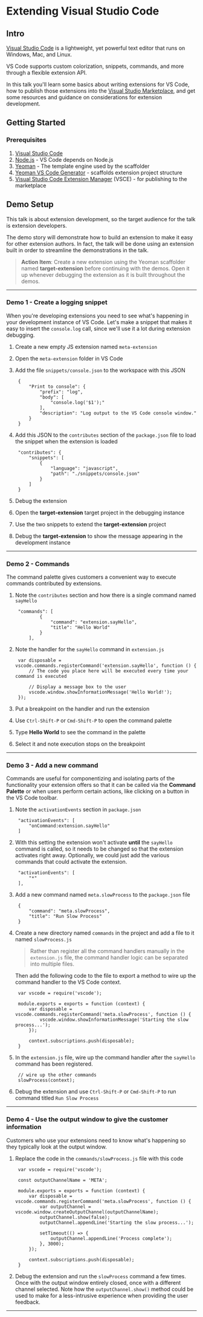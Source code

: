 # Extending Visual Studio Code

## Intro

[Visual Studio Code](https://code.visualstudio.com) is a lightweight, yet powerful text editor that runs on Windows, Mac, and Linux. 

VS Code supports custom colorization, snippets, commands, and more through a flexible extension API. 

In this talk you'll learn some basics about writing extensions for VS Code, how to publish those extensions into the [Visual Studio Marketplace](https://marketplace.visualstudio.com/VSCode), and get some resources and guidance on considerations for extension development. 

## Getting Started 

### Prerequisites

1. [Visual Studio Code](https://code.visualstudio.com)
1. [Node.js](https://nodejs.org/en/https://nodejs.org/) - VS Code depends on Node.js
1. [Yeoman](http://yeoman.io/) - The template engine used by the scaffolder
1. [Yeoman VS Code Generator](https://www.npmjs.com/package/generator-code) - scaffolds extension project structure
1. [Visual Studio Code Extension Manager](https://www.npmjs.com/package/vsce) (VSCE) - for publishing to the marketplace

## Demo Setup

This talk is about extension development, so the target audience for the talk is extension developers. 

The demo story will demonstrate how to build an extension to make it easy for other extension authors. In fact, the talk will be done using an extension built in order to streamline the demonstrations in the talk. 

> **Action Item**: Create a new extension using the Yeoman scaffolder named **target-extension** before continuing with the demos. Open it up whenever debugging the extension as it is built throughout the demos.

---

### Demo 1 - Create a logging snippet

When you're developing extensions you need to see what's happening in your development instance of VS Code. Let's make a snippet that makes it easy to insert the `console.log` call, since we'll use it a lot during extension debugging. 

1. Create a new empty JS extension named `meta-extension`
1. Open the `meta-extension` folder in VS Code
1. Add the file `snippets/console.json` to the workspace with this JSON

        {
            "Print to console": {
                "prefix": "log",
                "body": [
                    "console.log('$1');"
                ],
                "description": "Log output to the VS Code console window."
            }
        }

1. Add this JSON to the `contributes` section of the `package.json` file to load the snippet when the extension is loaded

        "contributes": {
            "snippets": [
                {
                    "language": "javascript",
                    "path": "./snippets/console.json"
                }
            ]
        }

1. Debug the extension
1. Open the **target-extension** target project in the debugging instance
1. Use the two snippets to extend the **target-extension** project
1. Debug the **target-extension** to show the message appearing in the development instance

--- 

### Demo 2 - Commands

The command palette gives customers a convenient way to execute commands contributed by extensions. 

1. Note the `contributes` section and how there is a single command named `sayHello`

        "commands": [
                {
                    "command": "extension.sayHello",
                    "title": "Hello World"
                }
            ],

1. Note the handler for the `sayHello` command in `extension.js`

        var disposable = vscode.commands.registerCommand('extension.sayHello', function () {
            // The code you place here will be executed every time your command is executed

            // Display a message box to the user
            vscode.window.showInformationMessage('Hello World!');
        });

1. Put a breakpoint on the handler and run the extension
1. Use `Ctrl-Shift-P` or `Cmd-Shift-P` to open the command palette
1. Type **Hello World** to see the command in the palette
1. Select it and note execution stops on the breakpoint

---

### Demo 3 - Add a new command 

Commands are useful for componentizing and isolating parts of the functionality your extension offers so that it can be called via the **Command Palette** or when users perform certain actions, like clicking on a button in the VS Code toolbar. 

1. Note the `activationEvents` section in `package.json`

        "activationEvents": [
            "onCommand:extension.sayHello"
        ]

1. With this setting the extension won't activate **until** the `sayHello` command is called, so it needs to be changed so that the extension activates right away. Optionally, we could just add the various commands that could activate the extension. 

        "activationEvents": [
            "*"
        ],

1. Add a new command named `meta.slowProcess` to the `package.json` file

        {
            "command": "meta.slowProcess",
            "title": "Run Slow Process"
        }

1. Create a new directory named `commands` in the project and add a file to it named `slowProcess.js`

    > Rather than register all the command handlers manually in the `extension.js` file, the command handler logic can be separated into multiple files. 

    Then add the following code to the file to export a method to wire up the command handler to the VS Code context. 

        var vscode = require('vscode');

        module.exports = exports = function (context) {
            var disposable = vscode.commands.registerCommand('meta.slowProcess', function () {
                vscode.window.showInformationMessage('Starting the slow process...');
            });

            context.subscriptions.push(disposable);
        }

1. In the `extension.js` file, wire up the command handler after the `sayHello` command has been registered. 

        // wire up the other commands
        slowProcess(context);

1. Debug the extension and use `Ctrl-Shift-P` or `Cmd-Shift-P` to run command titled `Run Slow Process`

---

### Demo 4 - Use the output window to give the customer information

Customers who use your extensions need to know what's happening so they typically look at the output window. 

1. Replace the code in the `commands/slowProcess.js` file with this code

        var vscode = require('vscode');

        const outputChannelName = 'META';

        module.exports = exports = function (context) {
            var disposable = vscode.commands.registerCommand('meta.slowProcess', function () {
                var outputChannel = vscode.window.createOutputChannel(outputChannelName);
                outputChannel.show(false);
                outputChannel.appendLine('Starting the slow process...');

                setTimeout(() => {
                    outputChannel.appendLine('Process complete');
                }, 3000);
            });

            context.subscriptions.push(disposable);
        }

1. Debug the extension and run the `slowProcess` command a few times. Once with the output window entirely closed, once with a different channel selected. Note how the `outputChannel.show()` method could be used to make for a less-intrusive experience when providing the user feedback. 

--- 
